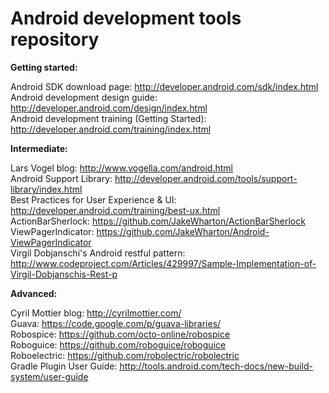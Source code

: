 Android development tools repository
====================================

__Getting started:__

Android SDK download page: http://developer.android.com/sdk/index.html  
Android development design guide: http://developer.android.com/design/index.html  
Android development training (Getting Started): http://developer.android.com/training/index.html  

__Intermediate:__

Lars Vogel blog: http://www.vogella.com/android.html  
Android Support Library: http://developer.android.com/tools/support-library/index.html  
Best Practices for User Experience & UI: http://developer.android.com/training/best-ux.html  
ActionBarSherlock: https://github.com/JakeWharton/ActionBarSherlock  
ViewPagerIndicator: https://github.com/JakeWharton/Android-ViewPagerIndicator  
Virgil Dobjanschi's Android restful pattern: http://www.codeproject.com/Articles/429997/Sample-Implementation-of-Virgil-Dobjanschis-Rest-p

__Advanced:__

Cyril Mottier blog: http://cyrilmottier.com/  
Guava: https://code.google.com/p/guava-libraries/  
Robospice: https://github.com/octo-online/robospice  
Roboguice: https://github.com/roboguice/roboguice  
Roboelectric: https://github.com/robolectric/robolectric  
Gradle Plugin User Guide: http://tools.android.com/tech-docs/new-build-system/user-guide  

